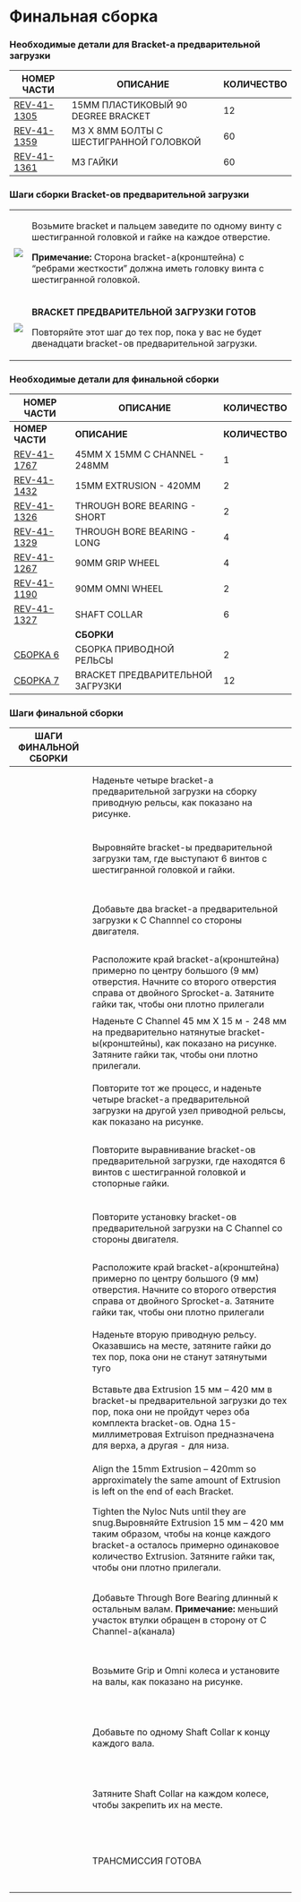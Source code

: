 # Финальная сборка

### Необходимые детали для Bracket-a предварительной загрузки&#x20;

| **НОМЕР ЧАСТИ**                                         | **ОПИСАНИЕ**                           | **КОЛИЧЕСТВО** |
| ------------------------------------------------------- | -------------------------------------- | -------------- |
| [REV-41-1305](https://www.revrobotics.com/rev-41-1305/) | 15MM ПЛАСТИКОВЫЙ 90 DEGREE BRACKET     | 12             |
| [REV-41-1359](https://www.revrobotics.com/rev-41-1359/) | M3 X 8MM БОЛТЫ С ШЕСТИГРАННОЙ ГОЛОВКОЙ | 60             |
| [REV-41-1361](https://www.revrobotics.com/rev-41-1361/) | M3 ГАЙКИ                               | 60             |

### Шаги сборки Bracket-ов предварительной загрузки&#x20;

|                                                                                                                                                                                                                                                       |                                                                                                                                                                                                                                                             |
| ----------------------------------------------------------------------------------------------------------------------------------------------------------------------------------------------------------------------------------------------------- | ----------------------------------------------------------------------------------------------------------------------------------------------------------------------------------------------------------------------------------------------------------- |
| ![](https://2589213514-files.gitbook.io/\~/files/v0/b/gitbook-legacy-files/o/assets%2F-M5yw0n8IneF5-9ybLjT%2F-Me21SsF\_t2zGUUP\_RI3%2F-Me5nM5SBaMQkdzoHk\_0%2FCDTv3\_Pre-Loading%20Bracket.svg?alt=media\&token=c001e71e-f8bc-424b-a5c8-9744c700bb97) | <p>Возьмите bracket и пальцем заведите по одному винту с шестигранной головкой и гайке на каждое отверстие. </p><p><strong>Примечание:</strong> Сторона bracket-a(кронштейна) с “ребрами жесткости” должна иметь головку винта с шестигранной головкой.</p> |
| ![](https://2589213514-files.gitbook.io/\~/files/v0/b/gitbook-legacy-files/o/assets%2F-M5yw0n8IneF5-9ybLjT%2F-Me21SsF\_t2zGUUP\_RI3%2F-Me5m4t\_7RT8O5CoypiN%2FCDTv3\_Loaded.svg?alt=media\&token=2c7acc63-06b4-44d7-b741-3dde05158dcd)                | <p><strong>BRACKET ПРЕДВАРИТЕЛЬНОЙ ЗАГРУЗКИ ГОТОВ</strong></p><p>Повторяйте этот шаг до тех пор, пока у вас не будет двенадцати bracket-ов предварительной загрузки.</p>                                                                                    |

### Необходимые детали для финальной сборки

| НОМЕР ЧАСТИ                                                                     | ОПИСАНИЕ                         | КОЛИЧЕСТВО     |
| ------------------------------------------------------------------------------- | -------------------------------- | -------------- |
| **НОМЕР ЧАСТИ**                                                                 | **ОПИСАНИЕ**                     | **КОЛИЧЕСТВО** |
| [REV-41-1767](https://www.revrobotics.com/rev-41-1767/)                         | 45MM X 15MM C CHANNEL - 248MM    | 1              |
| [REV-41-1432](https://www.revrobotics.com/rev-41-1432/)                         | 15MM EXTRUSION - 420MM           | 2              |
| [REV-41-1326](https://www.revrobotics.com/rev-41-1326/)                         | THROUGH BORE BEARING - SHORT     | 2              |
| [REV-41-1329](broken-reference)                                                 | THROUGH BORE BEARING - LONG      | 4              |
| [REV-41-1267](https://www.revrobotics.com/rev-41-1267/)                         | 90MM GRIP WHEEL                  | 4              |
| [REV-41-1190](https://www.revrobotics.com/rev-41-1190/)                         | 90MM OMNI WHEEL                  | 2              |
| [REV-41-1327](broken-reference)                                                 | SHAFT COLLAR                     | 6              |
|                                                                                 | **СБОРКИ**                       |                |
| [СБОРКА 6](broken-reference)                                                    | СБОРКА ПРИВОДНОЙ РЕЛЬСЫ          | 2              |
| [СБОРКА 7](finalnaya-sborka.md#shagi-sborki-bracket-ov-predvaritelnoi-zagruzki) | BRACKET ПРЕДВАРИТЕЛЬНОЙ ЗАГРУЗКИ | 12             |

### Шаги финальной сборки

| ШАГИ ФИНАЛЬНОЙ СБОРКИ                                                                                                                                                                                                                                                                                                           | ​                                                                                                                                                                                                                                                                                                                                                                 |
| ------------------------------------------------------------------------------------------------------------------------------------------------------------------------------------------------------------------------------------------------------------------------------------------------------------------------------- | ----------------------------------------------------------------------------------------------------------------------------------------------------------------------------------------------------------------------------------------------------------------------------------------------------------------------------------------------------------------- |
| <p>​</p><p><img src="https://2589213514-files.gitbook.io/~/files/v0/b/gitbook-legacy-files/o/assets%2F-M5yw0n8IneF5-9ybLjT%2F-Me21SsF_t2zGUUP_RI3%2F-Me5ohT8Jlpv2owY3imL%2FCDTv3_Add%20Back%20Rail%20Support.svg?alt=media&#x26;token=9b915ae5-3d43-4bcd-8c51-e0460eeb9c28" alt="" data-size="original"></p><p>​</p>            | Наденьте четыре bracket-a предварительной загрузки на сборку приводную рельсы, как показано на рисунке.                                                                                                                                                                                                                                                           |
| <p>​</p><p><img src="https://2589213514-files.gitbook.io/~/files/v0/b/gitbook-legacy-files/o/assets%2F-M5yw0n8IneF5-9ybLjT%2F-Me21SsF_t2zGUUP_RI3%2F-Me5sTdJDEgXLHeu7tNr%2FCDTv3_Back%20Rail%2090%20Degree%20Location.svg?alt=media&#x26;token=99a1b20e-0d2f-4989-b07b-c1eb98db2a0e" alt="" data-size="original"></p><p>​</p>   | Выровняйте bracket-ы предварительной загрузки там, где выступают 6 винтов с шестигранной головкой и гайки.                                                                                                                                                                                                                                                        |
| <p>​</p><p><img src="https://2589213514-files.gitbook.io/~/files/v0/b/gitbook-legacy-files/o/assets%2F-M5yw0n8IneF5-9ybLjT%2F-Me21SsF_t2zGUUP_RI3%2F-Me5tiprN4F2pjbXaP1T%2FCDTv3_Add%20Front%20Rail%20Support.svg?alt=media&#x26;token=29b940f6-b768-465c-91e3-69660655a438" alt="" data-size="original"></p><p>​</p>           | Добавьте два bracket-а предварительной загрузки к C Channnel со стороны двигателя.                                                                                                                                                                                                                                                                                |
| <p>​</p><p><img src="https://2589213514-files.gitbook.io/~/files/v0/b/gitbook-legacy-files/o/assets%2F-M5yw0n8IneF5-9ybLjT%2F-Me21SsF_t2zGUUP_RI3%2F-Me5uaYjbS5oW24oyCee%2FCDTv3_Front%20Rail%20Support%20Detail%20view.svg?alt=media&#x26;token=e58d5399-8aed-4c94-b3dd-4a942d56ebaf" alt="" data-size="original"></p><p>​</p> | Расположите край bracket-a(кронштейна) примерно по центру большого (9 мм) отверстия. Начните со второго отверстия справа от двойного Sprocket-a. Затяните гайки так, чтобы они плотно прилегали                                                                                                                                                                   |
| <p>​</p><p><img src="https://2589213514-files.gitbook.io/~/files/v0/b/gitbook-legacy-files/o/assets%2F-M5yw0n8IneF5-9ybLjT%2F-Me21SsF_t2zGUUP_RI3%2F-Me6-CIbYpmL-Yop82Zt%2FCDTv3_Add%20Front%20Support.svg?alt=media&#x26;token=09dc570b-7ad3-4260-8c43-c7ec89e04ef0" alt="" data-size="original"></p><p>​</p>                  | Наденьте C Channel 45 мм X 15 м - 248 мм на предварительно натянутые bracket-ы(кронштейны), как показано на рисунке. Затяните гайки так, чтобы они плотно прилегали.                                                                                                                                                                                              |
| <p>​</p><p><img src="https://2589213514-files.gitbook.io/~/files/v0/b/gitbook-legacy-files/o/assets%2F-M5yw0n8IneF5-9ybLjT%2F-Me21SsF_t2zGUUP_RI3%2F-Me5ohT8Jlpv2owY3imL%2FCDTv3_Add%20Back%20Rail%20Support.svg?alt=media&#x26;token=9b915ae5-3d43-4bcd-8c51-e0460eeb9c28" alt="" data-size="original"></p><p>​</p>            | Повторите тот же процесс, и  наденьте четыре bracket-a предварительной загрузки на другой узел приводной рельсы, как показано на рисунке.                                                                                                                                                                                                                         |
| <p>​</p><p><img src="https://2589213514-files.gitbook.io/~/files/v0/b/gitbook-legacy-files/o/assets%2F-M5yw0n8IneF5-9ybLjT%2F-Me21SsF_t2zGUUP_RI3%2F-Me5sTdJDEgXLHeu7tNr%2FCDTv3_Back%20Rail%2090%20Degree%20Location.svg?alt=media&#x26;token=99a1b20e-0d2f-4989-b07b-c1eb98db2a0e" alt="" data-size="original"></p><p>​</p>   | Повторите выравнивание bracket-ов предварительной загрузки, где находятся 6 винтов с шестигранной головкой и стопорные гайки.                                                                                                                                                                                                                                     |
| <p>​</p><p><img src="https://2589213514-files.gitbook.io/~/files/v0/b/gitbook-legacy-files/o/assets%2F-M5yw0n8IneF5-9ybLjT%2F-Me21SsF_t2zGUUP_RI3%2F-Me5tiprN4F2pjbXaP1T%2FCDTv3_Add%20Front%20Rail%20Support.svg?alt=media&#x26;token=29b940f6-b768-465c-91e3-69660655a438" alt="" data-size="original"></p><p>​</p>           | Повторите установку bracket-ов предварительной загрузки на С Сhannel со стороны двигателя.                                                                                                                                                                                                                                                                        |
| <p>​</p><p><img src="https://2589213514-files.gitbook.io/~/files/v0/b/gitbook-legacy-files/o/assets%2F-M5yw0n8IneF5-9ybLjT%2F-Me21SsF_t2zGUUP_RI3%2F-Me5uaYjbS5oW24oyCee%2FCDTv3_Front%20Rail%20Support%20Detail%20view.svg?alt=media&#x26;token=e58d5399-8aed-4c94-b3dd-4a942d56ebaf" alt="" data-size="original"></p><p>​</p> | Расположите край bracket-a(кронштейна) примерно по центру большого (9 мм) отверстия. Начните со второго отверстия справа от двойного Sprocket-a. Затяните гайки так, чтобы они плотно прилегали                                                                                                                                                                   |
| <p>​</p><p><img src="https://2589213514-files.gitbook.io/~/files/v0/b/gitbook-legacy-files/o/assets%2F-M5yw0n8IneF5-9ybLjT%2F-Me21SsF_t2zGUUP_RI3%2F-Me6078FDutkwg0Tns--%2FCDTv3_Add%202nd%20Drive%20Rail.svg?alt=media&#x26;token=70c3f10d-5fc6-42d7-9c23-fba0ba1a9447" alt="" data-size="original"></p><p>​</p>               | Наденьте вторую приводную рельсу. Оказавшись на месте, затяните гайки до тех пор, пока они не станут затянутыми туго                                                                                                                                                                                                                                              |
| <p>​</p><p><img src="https://2589213514-files.gitbook.io/~/files/v0/b/gitbook-legacy-files/o/assets%2F-M5yw0n8IneF5-9ybLjT%2F-Me21SsF_t2zGUUP_RI3%2F-Me62JkJsd93pAQbBf60%2FCDTv3_Add%20Back%20Support.svg?alt=media&#x26;token=a574fbf6-f11e-41be-b67d-146add514931" alt="" data-size="original"></p><p>​</p>                   | Вставьте два Extrusion 15 мм – 420 мм в bracket-ы предварительной загрузки до тех пор, пока они не пройдут через оба комплекта bracket-ов. Одна 15-миллиметровая Extruison предназначена для верха, а другая - для низа.                                                                                                                                          |
| <p>​</p><p><img src="https://2589213514-files.gitbook.io/~/files/v0/b/gitbook-legacy-files/o/assets%2F-M5yw0n8IneF5-9ybLjT%2F-Me21SsF_t2zGUUP_RI3%2F-Me6IlHATyZZuHUWJJoD%2FCDTv3_View%20125.svg?alt=media&#x26;token=deef17dc-3052-4665-8e57-b2a0327ab348" alt="" data-size="original"></p><p>​</p>                             | <p>Align the 15mm Extrusion – 420mm so approximately the same amount of Extrusion is left on the end of each Bracket.</p><p>Tighten the Nyloc Nuts until they are snug.Выровняйте Extrusion 15 мм – 420 мм таким образом, чтобы на конце каждого bracket-a осталось примерно одинаковое количество Extrusion. Затяните гайки так, чтобы они плотно прилегали.</p> |
| <p>​</p><p><img src="https://2589213514-files.gitbook.io/~/files/v0/b/gitbook-legacy-files/o/assets%2F-M5yw0n8IneF5-9ybLjT%2F-Me21SsF_t2zGUUP_RI3%2F-Me6LoCxnPIFy7k3MgpU%2FCDTv3_FA-%20Add%20Bearings%20to%20Shaft.svg?alt=media&#x26;token=75c24823-8ba7-4578-90e7-75e683c15143" alt="" data-size="original"></p><p>​</p>      | Добавьте Through Bore Bearing длинный к остальным валам. **Примечание:** меньший участок втулки обращен в сторону от C Channel-a(канала)                                                                                                                                                                                                                          |
| <p>​</p><p><img src="https://2589213514-files.gitbook.io/~/files/v0/b/gitbook-legacy-files/o/assets%2F-M5yw0n8IneF5-9ybLjT%2F-Me21SsF_t2zGUUP_RI3%2F-Me6N2NMaIIAEEX5lt-C%2FCDTv3_FA%20-%20Add%20Wheels.svg?alt=media&#x26;token=83f4810d-5720-4483-b911-35862ab511a7" alt="" data-size="original"></p><p>​</p>                  | Возьмите Grip и Omni колеса и установите на валы, как показано на рисунке.                                                                                                                                                                                                                                                                                        |
| <p>​</p><p><img src="https://2589213514-files.gitbook.io/~/files/v0/b/gitbook-legacy-files/o/assets%2F-M5yw0n8IneF5-9ybLjT%2F-Me21SsF_t2zGUUP_RI3%2F-Me6UXJbM1lfNs6qPC71%2FCDTv3_FA%20-%20Add%20Shaft%20Collars.svg?alt=media&#x26;token=40b2a953-acea-4f7a-ae7b-c23097f8f0d1" alt="" data-size="original"></p><p>​</p>         | Добавьте по одному Shaft Collar к концу каждого вала.                                                                                                                                                                                                                                                                                                             |
| <p>​</p><p><img src="https://2589213514-files.gitbook.io/~/files/v0/b/gitbook-legacy-files/o/assets%2F-M5yw0n8IneF5-9ybLjT%2F-Me21SsF_t2zGUUP_RI3%2F-Me6U9frEMDNErujXQ6i%2FCDTv3_FA%20-%20Complete.svg?alt=media&#x26;token=b9795ce2-44ce-4b51-a814-2365e9f5036d" alt="" data-size="original"></p><p>​</p>                      | Затяните Shaft Collar на каждом колесе, чтобы закрепить их на месте.                                                                                                                                                                                                                                                                                              |
| <p>​</p><p><img src="https://2589213514-files.gitbook.io/~/files/v0/b/gitbook-legacy-files/o/assets%2F-M5yw0n8IneF5-9ybLjT%2F-Me21SsF_t2zGUUP_RI3%2F-Me6UZLVz3Ijr6sZx7qN%2FCDTv3_Default%202.svg?alt=media&#x26;token=b12c466c-e184-4841-a3c0-504999c84596" alt="" data-size="original"></p><p>​</p>                            | ТРАНСМИССИЯ ГОТОВА                                                                                                                                                                                                                                                                                                                                                |
